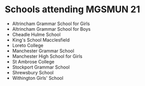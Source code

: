 # Schools attending MGSMUN 21

- Altrincham Grammar School for Girls
- Altrincham Grammar School for Boys
- Cheadle Hulme School
- King's School Macclesfield
- Loreto College
- Manchester Grammar School
- Manchester High School for Girls
- St Ambrose College
- Stockport Grammar School
- Shrewsbury School
- Withington Girls' School
